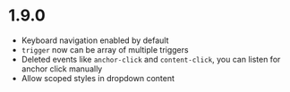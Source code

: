# 1.9.0

- Keyboard navigation enabled by default
- `trigger` now can be array of multiple triggers
- Deleted events like `anchor-click` and `content-click`, you can listen for anchor click manually
- Allow scoped styles in dropdown content
